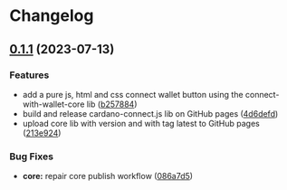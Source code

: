 # Changelog

## [0.1.1](https://github.com/cardano-foundation/cardano-connect-with-wallet/compare/v0.1.0...v0.1.1) (2023-07-13)


### Features

* add a pure js, html and css connect wallet button using the connect-with-wallet-core lib ([b257884](https://github.com/cardano-foundation/cardano-connect-with-wallet/commit/b25788439346076c7b86dafe14a93a5117da6519))
* build and release cardano-connect.js lib on GitHub pages ([4d6defd](https://github.com/cardano-foundation/cardano-connect-with-wallet/commit/4d6defd19ac2ddc3c51d794af2593625ab141b47))
* upload core lib with version and with tag latest to GitHub pages ([213e924](https://github.com/cardano-foundation/cardano-connect-with-wallet/commit/213e9243e34b61f63f13296abd06cadefc77776b))


### Bug Fixes

* **core:** repair core publish workflow ([086a7d5](https://github.com/cardano-foundation/cardano-connect-with-wallet/commit/086a7d5988325e24be729b51939e212293ad0329))
